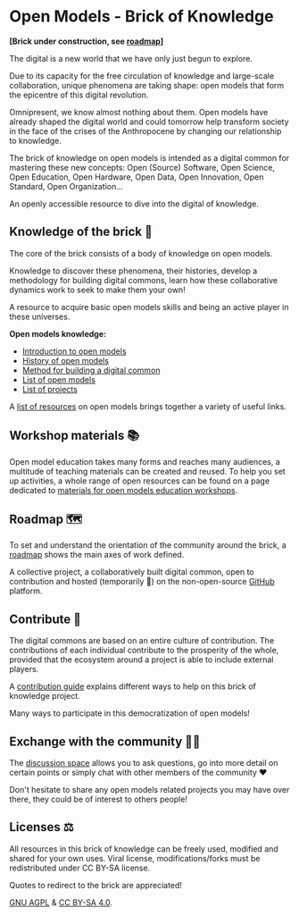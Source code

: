 # Open Models - Brick of Knowledge

**\[Brick under construction, see [roadmap](organisation/roadmap.md)\]**

The digital is a new world that we have only just begun to explore.

Due to its capacity for the free circulation of knowledge and large-scale collaboration, unique phenomena are taking shape: open models that form the epicentre of this digital revolution.

Omnipresent, we know almost nothing about them. Open models have already shaped the digital world and could tomorrow help transform society in the face of the crises of the Anthropocene by changing our relationship to knowledge.

The brick of knowledge on open models is intended as a digital common for mastering these new concepts: Open (Source) Software, Open Science, Open Education, Open Hardware, Open Data, Open Innovation, Open Standard, Open Organization...

An openly accessible resource to dive into the digital of knowledge.

## Knowledge of the brick 📖

The core of the brick consists of a body of knowledge on open models.

Knowledge to discover these phenomena, their histories, develop a methodology for building digital commons, learn how these collaborative dynamics work to seek to make them your own!

A resource to acquire basic open models skills and being an active player in these universes.

**Open models knowledge:**

* [Introduction to open models](content/introduction.md)
* [History of open models](content/history.md)
* [Method for building a digital common](content/method/README.md)
* [List of open models](content/models/README.md)
* [List of projects](content/projects/README.md)

A [list of resources](resources.md) on open models brings together a variety of useful links.

## Workshop materials 📚

Open model education takes many forms and reaches many audiences, a multitude of teaching materials can be created and reused. To help you set up activities, a whole range of open resources can be found on a page dedicated to [materials for open models education workshops](workshop-material.md).

## Roadmap 🗺️

To set and understand the orientation of the community around the brick, a [roadmap](organisation/roadmap.md) shows the main axes of work defined.

A collective project, a collaboratively built digital common, open to contribution and hosted (temporarily 🤞) on the non-open-source [GitHub](https://github.com/Open-Models/Brique) platform.

## Contribute 🐜

The digital commons are based on an entire culture of contribution. The contributions of each individual contribute to the prosperity of the whole, provided that the ecosystem around a project is able to include external players.

A [contribution guide](organisation/contribution-guidelines.md) explains different ways to help on this brick of knowledge project.

Many ways to participate in this democratization of open models!

## Exchange with the community 🤳🏼

The [discussion space](https://github.com/Open-Models/Brique/discussions) allows you to ask questions, go into more detail on certain points or simply chat with other members of the community ❤️ 

Don't hesitate to share any open models related projects you may have over there, they could be of interest to others people!

## Licenses ⚖️

All resources in this brick of knowledge can be freely used, modified and shared for your own uses. Viral license, modifications/forks must be redistributed under CC BY-SA license.

Quotes to redirect to the brick are appreciated!

[GNU AGPL](LICENCE) & [CC BY-SA 4.0](LICENCE_CC_BY_SA_4).
